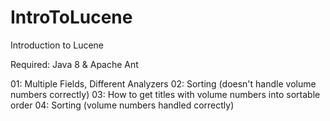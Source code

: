 # IntroToLucene
Introduction to Lucene

Required: Java 8 & Apache Ant

01: Multiple Fields, Different Analyzers
02: Sorting (doesn't handle volume numbers correctly)
03: How to get titles with volume numbers into sortable order
04: Sorting (volume numbers handled correctly)
